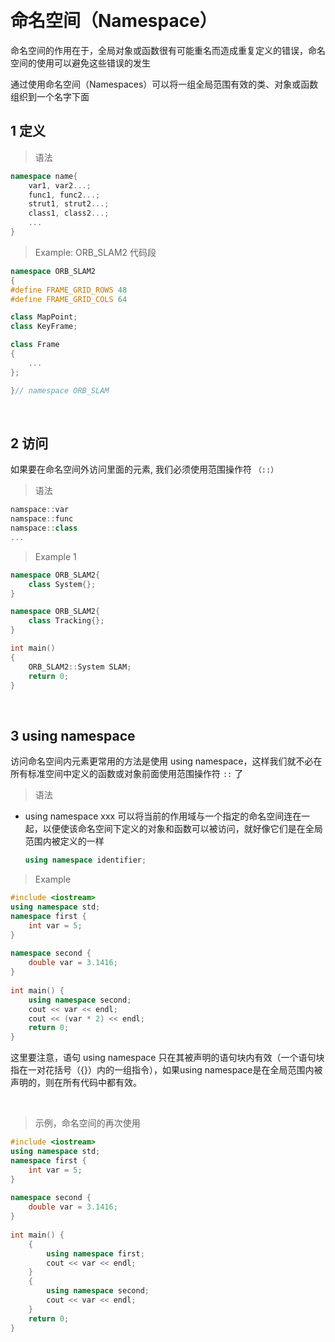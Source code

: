 &emsp;
# 命名空间（Namespace）
命名空间的作用在于，全局对象或函数很有可能重名而造成重复定义的错误，命名空间的使用可以避免这些错误的发生

通过使用命名空间（Namespaces）可以将一组全局范围有效的类、对象或函数组织到一个名字下面


## 1 定义

>语法
```c++
namespace name{
    var1, var2...;
    func1, func2...;
    strut1, strut2...;
    class1, class2...;
    ...
}
```

>Example: ORB_SLAM2 代码段
```c++
namespace ORB_SLAM2
{
#define FRAME_GRID_ROWS 48
#define FRAME_GRID_COLS 64

class MapPoint;
class KeyFrame;

class Frame
{
    ...
};

}// namespace ORB_SLAM
```

&emsp;
## 2 访问
如果要在命名空间外访问里面的元素, 我们必须使用范围操作符 `（::）`
>语法
```c++
namspace::var
namspace::func
namspace::class
...
```

>Example 1
```c++
namespace ORB_SLAM2{
    class System{};
}

namespace ORB_SLAM2{
    class Tracking{};
}

int main()
{
    ORB_SLAM2::System SLAM;
    return 0;
}
```

&emsp;
## 3 using namespace
访问命名空间内元素更常用的方法是使用 using namespace，这样我们就不必在所有标准空间中定义的函数或对象前面使用范围操作符 `::` 了

>语法
- using namespace xxx 可以将当前的作用域与一个指定的命名空间连在一起，以便使该命名空间下定义的对象和函数可以被访问，就好像它们是在全局范围内被定义的一样
    ```c++
    using namespace identifier;
    ```

>Example
```c++
#include <iostream>
using namespace std;
namespace first {
    int var = 5;
}
    
namespace second {
    double var = 3.1416;
}
    
int main() {
    using namespace second;
    cout << var << endl;
    cout << (var * 2) << endl;
    return 0;
}   
```

这里要注意，语句 using namespace 只在其被声明的语句块内有效（一个语句块指在一对花括号（{}）内的一组指令），如果using namespace是在全局范围内被声明的，则在所有代码中都有效。


&emsp;
>示例，命名空间的再次使用
```c++
#include <iostream>
using namespace std;
namespace first {
    int var = 5;
}
    
namespace second {
    double var = 3.1416;
}
    
int main() {
    {
        using namespace first;
        cout << var << endl;
    }
    {
        using namespace second;
        cout << var << endl;
    }
    return 0;
}   

```
